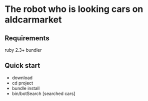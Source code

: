 # The robot who is looking cars on aldcarmarket

## Requirements

ruby 2.3+
bundler

## Quick start

* download
* cd project
* bundle install
* bin/botSearch [searched cars]